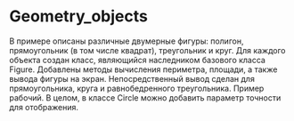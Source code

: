 # Geometry_objects
 
В примере описаны различные двумерные фигуры: полигон, прямоугольник (в том числе квадрат), треугольник и круг. Для каждого объекта создан класс, являющийся наследником базового класса Figure. Добавлены методы вычисления периметра, площади, а также вывода фигуры на экран. Непосредственный вывод сделан для прямоугольника, круга и равнобедренного треугольника. Пример рабочий.
В целом, в классе Circle можно добавить параметр точности для отображения. 
